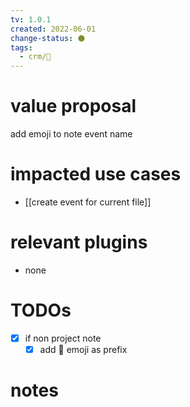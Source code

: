 ```yaml
---
tv: 1.0.1
created: 2022-06-01
change-status: ⚫
tags:
  - crm/🌿
---
```


# value proposal
add emoji to note event name

# impacted use cases
- [[create event for current file]]

# relevant plugins
- none

# TODOs
- [x] if non project note
	- [x] add 📝 emoji as prefix

# notes
